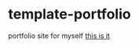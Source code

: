 # template-portfolio
portfolio site for myself
[this is it](https://kerianvaraine.github.io/template-portfolio/)
